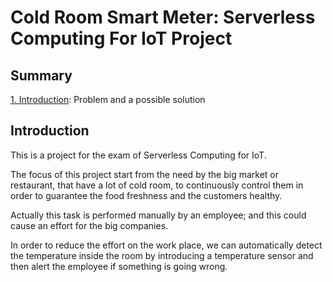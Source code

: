# **Cold Room Smart Meter**: Serverless Computing For IoT Project

## Summary

[1. Introduction](#Introduction): Problem and a possible solution

## Introduction

This is a project for the exam of Serverless Computing for IoT.

The focus of this project start from the need by the big market or restaurant, that have a lot of cold room, to continuously control them in order to guarantee the food freshness and the customers healthy.

Actually this task is performed manually by an employee; and this could cause an effort for the big companies.

In order to reduce the effort on the work place, we can automatically detect the temperature inside the room by introducing a temperature sensor and then alert the employee if something is going wrong.
